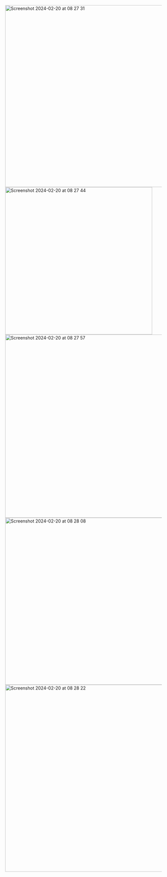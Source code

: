 <img width="584" alt="Screenshot 2024-02-20 at 08 27 31" src="https://github.com/DomiTG/praxe-1/assets/81680504/c6d0c2fe-129f-42f1-b9bc-cfde2a94a730">
<img width="473" alt="Screenshot 2024-02-20 at 08 27 44" src="https://github.com/DomiTG/praxe-1/assets/81680504/fef4ac73-911f-4ed4-8dfb-7cff8e7f6cda">
<img width="588" alt="Screenshot 2024-02-20 at 08 27 57" src="https://github.com/DomiTG/praxe-1/assets/81680504/255b46a0-2390-4403-a4d7-cbe7780da090">
<img width="536" alt="Screenshot 2024-02-20 at 08 28 08" src="https://github.com/DomiTG/praxe-1/assets/81680504/0b81e795-fd42-4519-ae20-98e3800819c2">
<img width="600" alt="Screenshot 2024-02-20 at 08 28 22" src="https://github.com/DomiTG/praxe-1/assets/81680504/7c097a31-b169-47ea-90a7-c404bd51c558">
